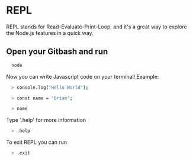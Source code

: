 # REPL

REPL stands for Read-Evaluate-Print-Loop, and it's a great way to explore the Node.js features in a quick way.

## Open your Gitbash and run

```bash
  node
```

Now you can write Javascript code on your terminal!
Example:

```bash
  > console.log("Hello World");
```

```bash
  > const name = "Drian";
```

```bash
  > name
```

Type '.help' for more information

```bash
  > .help
```

To exit REPL you can run

```bash
  > .exit
```
